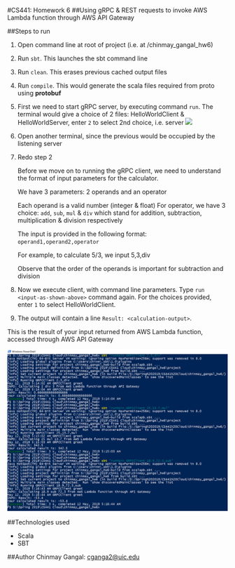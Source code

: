 #CS441: Homework 6
##Using gRPC & REST requests to invoke AWS Lambda function through AWS API Gateway

##Steps to run

1. Open command line at root of project (i.e. at /chinmay_gangal_hw6)
2. Run `sbt`. This launches the sbt command line
3. Run `clean`. This erases previous cached output files
4. Run `compile`. This would generate the scala files required from proto using **protobuf**
5. First we need to start gRPC server, by executing command `run`. The terminal would give a choice of 2 files: HelloWorldClient & HelloWorldServer, enter `2` to select 2nd choice, i.e. server
	![](./screemshots/server_start.png)
6. Open another terminal, since the previous would be occupied by the listening server
7. Redo step 2

	
	Before we move on to running the gRPC client, we need to understand the format of input parameters for the calculator.
	
	We have 3 parameters: 2 operands and an operator
	
	Each operand is a valid number (integer & float)
	For operator, we have 3 choice: `add`, `sub`, `mul` & `div` which stand for addition, subtraction, multiplication & division respectively
	
	The input is provided in the following format: `operand1,operand2,operator`
	
	For example, to calculate 5/3, we input 5,3,div

	Observe that the order of the operands is important for subtraction and division

8. Now we execute client, with command line parameters. Type `run <input-as-shown-above>` command again. For the choices provided, enter `1` to select HelloWorldClient.
9. The output will contain a line `Result: <calculation-output>`. 

This is the result of your input returned from AWS Lambda function, accessed through AWS API Gateway

![](./screenshots/client_run.png)

##Technologies used
- Scala
- SBT

##Author
Chinmay Gangal: cganga2@uic.edu